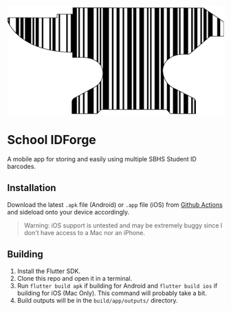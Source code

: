 ![Logo](./assets/logo-cropped.png)

# School IDForge

A mobile app for storing and easily using multiple SBHS Student ID barcodes.

## Installation

Download the latest `.apk` file (Android) or `.app` file (iOS) from
[Github Actions](https://github.com/neelkarma/schoolidforge/actions/) and
sideload onto your device accordingly.

> Warning: iOS support is untested and may be extremely buggy since I don't have
> access to a Mac nor an iPhone.

## Building

1. Install the Flutter SDK.
2. Clone this repo and open it in a terminal.
3. Run `flutter build apk` if building for Android and `flutter build ios` if
   building for iOS (Mac Only). This command will probably take a bit.
4. Build outputs will be in the `build/app/outputs/` directory.

